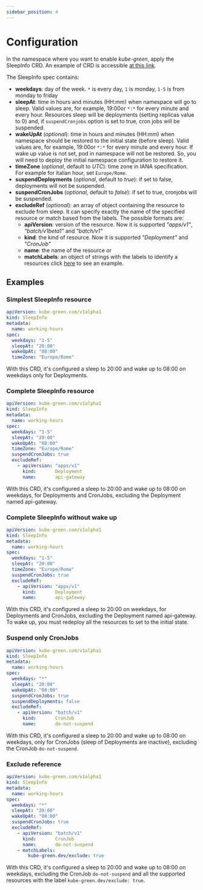 ```yaml
---
sidebar_position: 4
---
```


# Configuration

In the namespace where you want to enable *kube-green*, apply the SleepInfo CRD.
An example of CRD is accessible [at this link](https://github.com/kube-green/kube-green/blob/main/testdata/working-hours.yml).

The SleepInfo spec contains:

* **weekdays**: day of the week. `*` is every day, `1` is monday, `1-5` is from monday to friday
* **sleepAt**: time in hours and minutes (HH:mm) when namespace will go to sleep. Valid values are, for example, 19:00or `*:*` for every minute and every hour. Resources sleep will be deployments (setting replicas value to 0) and, if `suspendCronjobs` option is set to true, cron jobs will be suspended.
* **wakeUpAt** (*optional*): time in hours and minutes (HH:mm) when namespace should be restored to the initial state (before sleep). Valid values are, for example, 19:00or `*:*` for every minute and every hour. If wake up value is not set, pod in namespace will not be restored. So, you will need to deploy the initial namespace configuration to restore it.
* **timeZone** (*optional*, default to *UTC*): time zone in IANA specification. For example for italian hour, set `Europe/Rome`.
* **suspendDeployments** (*optional*, default to *true*): if set to false, deployments will not be suspended.
* **suspendCronJobs** (*optional*, default to *false*): if set to true, cronjobs will be suspended.
* **excludeRef** (*optional*): an array of object containing the resource to exclude from sleep. It can specify exactly the name of the specified resource or match based from the labels. The possible formats are:
  * **apiVersion**: version of the resource. Now it is supported *"apps/v1"*, *"batch/v1beta1"* and *"batch/v1"*
  * **kind**: the kind of resource. Now it is supported *"Deployment"* and *"CronJob"*
  * **name**: the name of the resource
or
  * **matchLabels**: an object of strings with the labels to identify a resources
click [here](#exclude-reference) to see an example.

## Examples

### Simplest SleepInfo resource

```yaml
apiVersion: kube-green.com/v1alpha1
kind: SleepInfo
metadata:
  name: working-hours
spec:
  weekdays: "1-5"
  sleepAt: "20:00"
  wakeUpAt: "08:00"
  timeZone: "Europe/Rome"
```

With this CRD, it's configured a sleep to 20:00 and wake up to 08:00 on weekdays only for Deployments.

### Complete SleepInfo resource

```yaml
apiVersion: kube-green.com/v1alpha1
kind: SleepInfo
metadata:
  name: working-hours
spec:
  weekdays: "1-5"
  sleepAt: "20:00"
  wakeUpAt: "08:00"
  timeZone: "Europe/Rome"
  suspendCronJobs: true
  excludeRef:
    - apiVersion: "apps/v1"
      kind:       Deployment
      name:       api-gateway
```

With this CRD, it's configured a sleep to 20:00 and wake up to 08:00 on weekdays, for Deployments and CronJobs, excluding the Deployment named api-gateway.

### Complete SleepInfo without wake up

```yaml
apiVersion: kube-green.com/v1alpha1
kind: SleepInfo
metadata:
  name: working-hours
spec:
  weekdays: "1-5"
  sleepAt: "20:00"
  timeZone: "Europe/Rome"
  suspendCronJobs: true
  excludeRef:
    - apiVersion: "apps/v1"
      kind:       Deployment
      name:       api-gateway
```

With this CRD, it's configured a sleep to 20:00 on weekdays, for Deployments and CronJobs, excluding the Deployment named api-gateway. To wake up, you must redeploy all the resources to set to the initial state.

### Suspend only CronJobs

```yaml
apiVersion: kube-green.com/v1alpha1
kind: SleepInfo
metadata:
  name: working-hours
spec:
  weekdays: "*"
  sleepAt: "20:00"
  wakeUpAt: "08:00"
  suspendCronJobs: true
  suspendDeployments: false
  excludeRef:
    - apiVersion: "batch/v1"
      kind:       CronJob
      name:       do-not-suspend
```

With this CRD, it's configured a sleep to 20:00 and wake up to 08:00 on weekdays, only for CronJobs (sleep of Deployments are inactive), excluding the CronJob `do-not-suspend`.

### Exclude reference

```yaml
apiVersion: kube-green.com/v1alpha1
kind: SleepInfo
metadata:
  name: working-hours
spec:
  weekdays: "*"
  sleepAt: "20:00"
  wakeUpAt: "08:00"
  suspendCronJobs: true
  excludeRef:
    - apiVersion: "batch/v1"
      kind:       CronJob
      name:       do-not-suspend
    - matchLabels: 
        kube-green.dev/exclude: true
```

With this CRD, it's configured a sleep to 20:00 and wake up to 08:00 on weekdays, excluding the CronJob `do-not-suspend` and all the supported resources with the label `kube-green.dev/exclude: true`.
